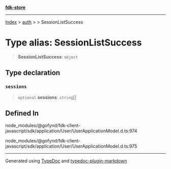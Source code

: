 [**fdk-store**](../../../README.md)
***

[Index](../../../API.md) > [auth](../../README.md) > [<internal>](../README.md) > SessionListSuccess

# Type alias: SessionListSuccess

> **SessionListSuccess**: `object`

## Type declaration

### `sessions`

> `optional` **sessions**: `string`[]

## Defined In

node\_modules/@gofynd/fdk-client-javascript/sdk/application/User/UserApplicationModel.d.ts:974

node\_modules/@gofynd/fdk-client-javascript/sdk/application/User/UserApplicationModel.d.ts:975

***
Generated using [TypeDoc](https://typedoc.org/) and [typedoc-plugin-markdown](https://www.npmjs.com/package/typedoc-plugin-markdown)
